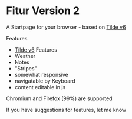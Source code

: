 # Fitur Version 2
A Startpage for your browser - based on [Tilde v6](https://github.com/cadejscroggins/tilde)

Features
  - [Tilde v6](https://github.com/cadejscroggins/tilde) Features 
  - Weather
  - Notes
  - "Stripes"
  - somewhat responsive
  - navigatable by Keyboard
  - content editable in js
  
 Chromium and Firefox (99%) are supported

If you have suggestions for features, let me know
 
